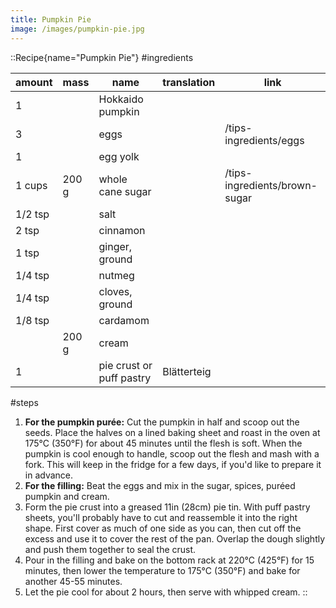 ```yaml
---
title: Pumpkin Pie
image: /images/pumpkin-pie.jpg
---
```


::Recipe{name="Pumpkin Pie"}
#ingredients

| amount  | mass  | name                     | translation | link                          |
|---------|-------|--------------------------|-------------|-------------------------------|
| 1       |       | Hokkaido pumpkin         |             |                               |
| 3       |       | eggs                     |             | /tips-ingredients/eggs        |
| 1       |       | egg yolk                 |             |                               |
| 1 cups  | 200 g | whole cane sugar         |             | /tips-ingredients/brown-sugar |
| 1/2 tsp |       | salt                     |             |                               |
| 2 tsp   |       | cinnamon                 |             |                               |
| 1 tsp   |       | ginger, ground           |             |                               |
| 1/4 tsp |       | nutmeg                   |             |                               |
| 1/4 tsp |       | cloves, ground           |             |                               |
| 1/8 tsp |       | cardamom                 |             |                               |
|         | 200 g | cream                    |             |                               |
| 1       |       | pie crust or puff pastry | Blätterteig |                               |

#steps
1. **For the pumpkin purée:** Cut the pumpkin in half and scoop out the seeds. Place the halves on a lined baking sheet and roast in the oven at 175°C (350°F) for about 45 minutes until the flesh is soft. When the pumpkin is cool enough to handle, scoop out the flesh and mash with a fork. This will keep in the fridge for a few days, if you'd like to prepare it in advance.
2. **For the filling:** Beat the eggs and mix in the sugar, spices, puréed pumpkin and cream.
3. Form the pie crust into a greased 11in (28cm) pie tin. With puff pastry sheets, you'll probably have to cut and reassemble it into the right shape. First cover as much of one side as you can, then cut off the excess and use it to cover the rest of the pan. Overlap the dough slightly and push them together to seal the crust.
4. Pour in the filling and bake on the bottom rack at 220°C (425°F) for 15 minutes, then lower the temperature to 175°C (350°F) and bake for another 45-55 minutes.
5. Let the pie cool for about 2 hours, then serve with whipped cream.
::
